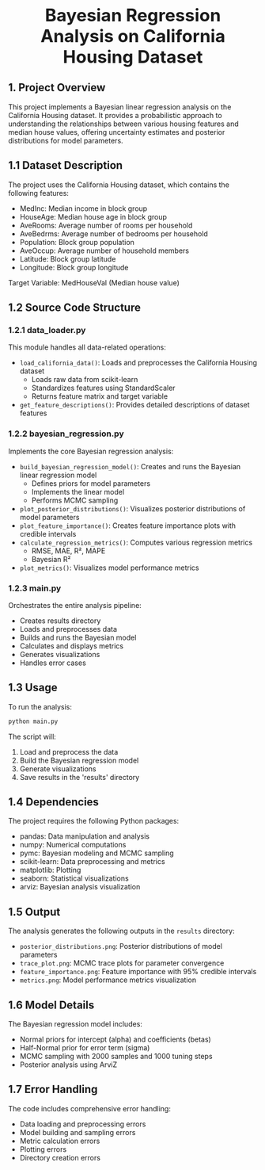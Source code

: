 <div style="font-size:2.5em; font-weight:bold; text-align:center; margin-top:20px;">Bayesian Regression Analysis on California Housing Dataset</div>

## 1. Project Overview
This project implements a Bayesian linear regression analysis on the California Housing dataset. It provides a probabilistic approach to understanding the relationships between various housing features and median house values, offering uncertainty estimates and posterior distributions for model parameters.

## 1.1 Dataset Description
The project uses the California Housing dataset, which contains the following features:
- MedInc: Median income in block group
- HouseAge: Median house age in block group
- AveRooms: Average number of rooms per household
- AveBedrms: Average number of bedrooms per household
- Population: Block group population
- AveOccup: Average number of household members
- Latitude: Block group latitude
- Longitude: Block group longitude

Target Variable: MedHouseVal (Median house value)

## 1.2 Source Code Structure

### 1.2.1 data_loader.py
This module handles all data-related operations:
- `load_california_data()`: Loads and preprocesses the California Housing dataset
  - Loads raw data from scikit-learn
  - Standardizes features using StandardScaler
  - Returns feature matrix and target variable
- `get_feature_descriptions()`: Provides detailed descriptions of dataset features

### 1.2.2 bayesian_regression.py
Implements the core Bayesian regression analysis:
- `build_bayesian_regression_model()`: Creates and runs the Bayesian linear regression model
  - Defines priors for model parameters
  - Implements the linear model
  - Performs MCMC sampling
- `plot_posterior_distributions()`: Visualizes posterior distributions of model parameters
- `plot_feature_importance()`: Creates feature importance plots with credible intervals
- `calculate_regression_metrics()`: Computes various regression metrics
  - RMSE, MAE, R², MAPE
  - Bayesian R²
- `plot_metrics()`: Visualizes model performance metrics

### 1.2.3 main.py
Orchestrates the entire analysis pipeline:
- Creates results directory
- Loads and preprocesses data
- Builds and runs the Bayesian model
- Calculates and displays metrics
- Generates visualizations
- Handles error cases

## 1.3 Usage
To run the analysis:
```bash
python main.py
```

The script will:
1. Load and preprocess the data
2. Build the Bayesian regression model
3. Generate visualizations
4. Save results in the 'results' directory

## 1.4 Dependencies
The project requires the following Python packages:
- pandas: Data manipulation and analysis
- numpy: Numerical computations
- pymc: Bayesian modeling and MCMC sampling
- scikit-learn: Data preprocessing and metrics
- matplotlib: Plotting
- seaborn: Statistical visualizations
- arviz: Bayesian analysis visualization

## 1.5 Output
The analysis generates the following outputs in the `results` directory:
- `posterior_distributions.png`: Posterior distributions of model parameters
- `trace_plot.png`: MCMC trace plots for parameter convergence
- `feature_importance.png`: Feature importance with 95% credible intervals
- `metrics.png`: Model performance metrics visualization

## 1.6 Model Details
The Bayesian regression model includes:
- Normal priors for intercept (alpha) and coefficients (betas)
- Half-Normal prior for error term (sigma)
- MCMC sampling with 2000 samples and 1000 tuning steps
- Posterior analysis using ArviZ

## 1.7 Error Handling
The code includes comprehensive error handling:
- Data loading and preprocessing errors
- Model building and sampling errors
- Metric calculation errors
- Plotting errors
- Directory creation errors 